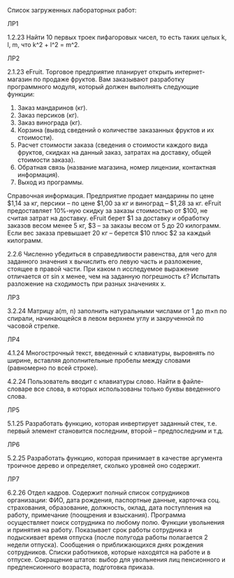 Список загруженных лабораторных работ:

ЛР1

1.2.23
Найти 10 первых троек пифагоровых чисел, то есть таких целых k, l,
m, что k^2 + l^2 = m^2.

ЛР2

2.1.23
eFruit. Торговое предприятие планирует открыть интернет-магазин
по продаже фруктов. Вам заказывают разработку программного
модуля, который должен выполнять следующие функции:
  1. Заказ мандаринов (кг).
  2. Заказ персиков (кг).
  3. Заказ винограда (кг).
  4. Корзина (вывод сведений о количестве заказанных фруктов и
     их стоимости).
  5. Расчет стоимости заказа (сведения о стоимости каждого вида
      фруктов, скидках на данный заказ, затратах на доставку, общей
      стоимости заказа).
  6. Обратная связь (название магазина, номер лицензии,
    контактная информация).
  7. Выход из программы.

Справочная информация. Предприятие продает мандарины по
цене $1,14 за кг, персики – по цене $1,00 за кг и виноград – $1,28 за
кг. eFruit предоставляет 10%-ную скидку за заказы стоимостью от
$100, не считая затрат на доставку. eFruit берет $1 за доставку и
обработку заказов весом менее 5 кг, $3 – за заказы весом от 5 до 20
килограмм. Если вес заказа превышает 20 кг – берется $10 плюс $2
за каждый килограмм.

2.2.6
Численно убедиться в справедливости равенства, для чего для
заданного значения х вычислить его левую часть и разложение,
стоящее в правой части. При каком n исследуемое выражение
отличается от sin x менее, чем на заданную погрешность ε?
Испытать разложение на сходимость при разных значениях х.

ЛР3

3.2.24
Матрицу a(m, n) заполнить натуральными числами от 1 до
m×n по спирали, начинающейся в левом верхнем углу и закрученной
по часовой стрелке.

ЛР4

4.1.24
Многострочный текст, введенный с клавиатуры, выровнять по
ширине, вставляя дополнительные пробелы между словами
(равномерно по всей строке).

4.2.24
Пользователь вводит с клавиатуры слово. Найти в файле-словаре
все слова, в которых использованы только буквы введенного слова.

ЛР5

5.1.25
Разработать функцию, которая инвертирует заданный стек, т.е.
первый элемент становится последним, второй – предпоследним и
т.д.

ЛР6

5.2.25
Разработать функцию, которая принимает в качестве аргумента 
троичное дерево и определяет, сколько уровней оно содержит.

ЛР7

6.2.26
Отдел кадров. Содержит полный список сотрудников организации:
ФИО, дата рождения, паспортные данные, карточка соц.
страхования, образование, должность, оклад, дата поступления на
работу, примечание (поощрения и взыскания). Программа
осуществляет поиск сотрудника по любому полю. Функции
увольнения и принятия на работу. Показывает срок работы
сотрудника и подыскивает время отпуска (после полугода работы
полагается 2 недели отпуска). Сообщения о приближающихся днях
рождения сотрудников. Списки работников, которые находятся на
работе и в отпуске. Сокращение штатов: выбор для увольнения лиц
пенсионного и предпенсионного возраста, подготовка приказа.
